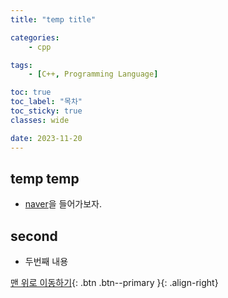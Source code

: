 ```yaml
---
title: "temp title"

categories:
    - cpp

tags:
    - [C++, Programming Language]

toc: true
toc_label: "목차"
toc_sticky: true
classes: wide

date: 2023-11-20
---
```



## temp temp
- [naver](https://naver.com)을 들어가보자.

## second
- 두번째 내용


[맨 위로 이동하기](#){: .btn .btn--primary }{: .align-right}